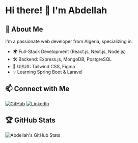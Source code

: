 # Hi there! 👋 I'm Abdellah

## 🚀 About Me
I'm a passionate web developer from Algeria, specializing in:
- 🌍 Full-Stack Development (React.js, Next.js, Node.js)
- 🛠️ Backend: Express.js, MongoDB, PostgreSQL
- 🎨 UI/UX: Tailwind CSS, Figma
- 💡 Learning Spring Boot & Laravel

## 📫 Connect with Me
[![GitHub](https://img.shields.io/badge/GitHub-000?style=for-the-badge&logo=github)](https://github.com/abdellah-dev)
[![LinkedIn](https://img.shields.io/badge/LinkedIn-0077B5?style=for-the-badge&logo=linkedin)]([https://linkedin.com/in/yourprofile](https://www.linkedin.com/in/abdellah-boukra-bettayeb-70b78514b/))

## 🏆 GitHub Stats
![Abdellah's GitHub Stats](https://github-readme-stats.vercel.app/api?username=abdellah-dev&show_icons=true&theme=dark)


<!--
**boukraAbdellah/boukraAbdellah** is a ✨ _special_ ✨ repository because its `README.md` (this file) appears on your GitHub profile.

Here are some ideas to get you started:

- 🔭 I’m currently working on ...
- 🌱 I’m currently learning ...
- 👯 I’m looking to collaborate on ...
- 🤔 I’m looking for help with ...
- 💬 Ask me about ...
- 📫 How to reach me: ...
- 😄 Pronouns: ...
- ⚡ Fun fact: ...
-->
